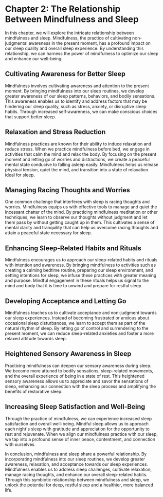 Chapter 2: The Relationship Between Mindfulness and Sleep
=========================================================

In this chapter, we will explore the intricate relationship between mindfulness and sleep. Mindfulness, the practice of cultivating non-judgmental awareness in the present moment, has a profound impact on our sleep quality and overall sleep experience. By understanding this relationship, we can harness the power of mindfulness to optimize our sleep and enhance our well-being.

Cultivating Awareness for Better Sleep
--------------------------------------

Mindfulness involves cultivating awareness and attention to the present moment. By bringing mindfulness into our sleep routines, we develop greater awareness of our sleep patterns, behaviors, and bodily sensations. This awareness enables us to identify and address factors that may be hindering our sleep quality, such as stress, anxiety, or disruptive sleep habits. Through increased self-awareness, we can make conscious choices that support better sleep.

Relaxation and Stress Reduction
-------------------------------

Mindfulness practices are known for their ability to induce relaxation and reduce stress. When we practice mindfulness before bed, we engage in activities that calm the mind and relax the body. By focusing on the present moment and letting go of worries and distractions, we create a peaceful mental state conducive to falling asleep easily. Mindfulness helps us release physical tension, quiet the mind, and transition into a state of relaxation ideal for sleep.

Managing Racing Thoughts and Worries
------------------------------------

One common challenge that interferes with sleep is racing thoughts and worries. Mindfulness equips us with effective tools to manage and quiet the incessant chatter of the mind. By practicing mindfulness meditation or other techniques, we learn to observe our thoughts without judgment and let them pass by without getting caught up in them. This cultivates a sense of mental clarity and tranquility that can help us overcome racing thoughts and attain a peaceful state necessary for sleep.

Enhancing Sleep-Related Habits and Rituals
------------------------------------------

Mindfulness encourages us to approach our sleep-related habits and rituals with intention and awareness. By bringing mindfulness to activities such as creating a calming bedtime routine, preparing our sleep environment, and setting intentions for sleep, we infuse these practices with greater meaning and purpose. Mindful engagement in these rituals helps us signal to the mind and body that it is time to unwind and prepare for restful sleep.

Developing Acceptance and Letting Go
------------------------------------

Mindfulness teaches us to cultivate acceptance and non-judgment towards our sleep experiences. Instead of becoming frustrated or anxious about occasional sleep disturbances, we learn to accept them as part of the natural rhythm of sleep. By letting go of control and surrendering to the present moment, we can reduce sleep-related anxieties and foster a more relaxed attitude towards sleep.

Heightened Sensory Awareness in Sleep
-------------------------------------

Practicing mindfulness can deepen our sensory awareness during sleep. We become more attuned to bodily sensations, sleep-related movements, and the overall experience of being in a state of rest. This heightened sensory awareness allows us to appreciate and savor the sensations of sleep, enhancing our connection with the sleep process and amplifying the benefits of restorative sleep.

Increasing Sleep Satisfaction and Well-Being
--------------------------------------------

Through the practice of mindfulness, we can experience increased sleep satisfaction and overall well-being. Mindful sleep allows us to approach each night's sleep with gratitude and appreciation for the opportunity to rest and rejuvenate. When we align our mindfulness practice with our sleep, we tap into a profound sense of inner peace, contentment, and connection with ourselves.

In conclusion, mindfulness and sleep share a powerful relationship. By incorporating mindfulness into our sleep routines, we develop greater awareness, relaxation, and acceptance towards our sleep experiences. Mindfulness enables us to address sleep challenges, cultivate relaxation, manage racing thoughts, and enhance our overall sleep-related habits. Through this symbiotic relationship between mindfulness and sleep, we unlock the potential for deep, restful sleep and a healthier, more balanced life.
